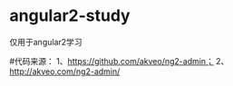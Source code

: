 # angular2-study
仅用于angular2学习

#代码来源：
1、https://github.com/akveo/ng2-admin；
2、http://akveo.com/ng2-admin/

